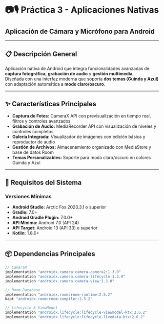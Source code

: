 # 📷🎙️ Práctica 3 - Aplicaciones Nativas  
## Aplicación de Cámara y Micrófono para Android  

---

## 📋 Descripción General  
Aplicación nativa de Android que integra funcionalidades avanzadas de **captura fotográfica**, **grabación de audio** y **gestión multimedia**.  
Diseñada con una interfaz moderna que soporta **dos temas (Guinda y Azul)** con adaptación automática a **modo claro/oscuro**.

---

## ✨ Características Principales  

- **Captura de Fotos:** CameraX API con previsualización en tiempo real, filtros y controles avanzados  
- **Grabación de Audio:** MediaRecorder API con visualización de niveles y controles completos  
- **Galería Integrada:** Visualizador de imágenes con edición básica y reproductor de audio  
- **Gestión de Archivos:** Almacenamiento organizado con MediaStore y base de datos Room  
- **Temas Personalizables:** Soporte para modo claro/oscuro en colores Guinda y Azul  

---

## 🔧 Requisitos del Sistema  

### Versiones Mínimas  
- **Android Studio:** Arctic Fox 2020.3.1 o superior  
- **Gradle:** 7.0+  
- **Android Gradle Plugin:** 7.0.0+  
- **API Mínima:** Android 7.0 (API 24)  
- **API Target:** Android 13 (API 33) o superior  
- **Kotlin:** 1.8.0+  

---

## 📦 Dependencias Principales  

```gradle
// CameraX
implementation "androidx.camera:camera-camera2:1.3.0"
implementation "androidx.camera:camera-lifecycle:1.3.0"
implementation "androidx.camera:camera-view:1.3.0"

// Room Database
implementation "androidx.room:room-runtime:2.5.2"
kapt "androidx.room:room-compiler:2.5.2"

// Lifecycle & ViewModel
implementation "androidx.lifecycle:lifecycle-viewmodel-ktx:2.6.2"
implementation "androidx.lifecycle:lifecycle-livedata-ktx:2.6.2"
